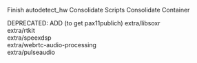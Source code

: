 Finish autodetect_hw
Consolidate Scripts
Consolidate Container




DEPRECATED:
ADD (to get pax11publich) 
extra/libsoxr               
extra/rtkit                    
extra/speexdsp                 
extra/webrtc-audio-processing  
extra/pulseaudio               

